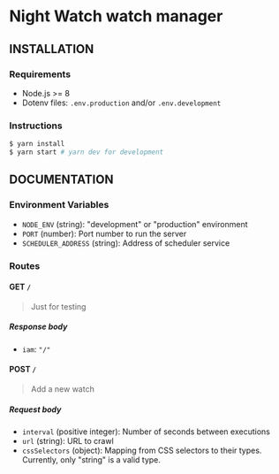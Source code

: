 # Night Watch watch manager

## INSTALLATION

### Requirements

- Node.js >= 8
- Dotenv files: `.env.production` and/or `.env.development`

### Instructions

```bash
$ yarn install
$ yarn start # yarn dev for development
```

## DOCUMENTATION

### Environment Variables

- `NODE_ENV` (string): "development" or "production" environment
- `PORT` (number): Port number to run the server
- `SCHEDULER_ADDRESS` (string): Address of scheduler service

### Routes

#### GET `/`

> Just for testing

##### Response body

- `iam`: `"/"`

#### POST `/`

> Add a new watch

##### Request body

- `interval` (positive integer): Number of seconds between executions
- `url` (string): URL to crawl
- `cssSelectors` (object): Mapping from CSS selectors to their types. Currently, only "string" is a valid type.
